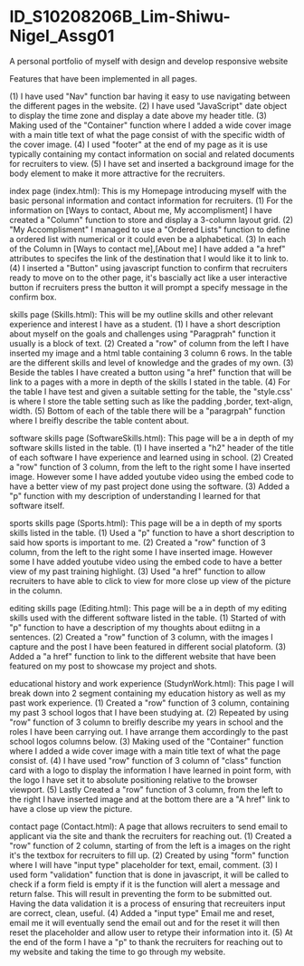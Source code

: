 # ID_S10208206B_Lim-Shiwu-Nigel_Assg01
A personal portfolio of myself with design and develop responsive website


Features that have been implemented in all pages.


(1) I have used "Nav" function bar having it easy to use navigating between the different pages in the website.
(2) I have used "JavaScript" date object to display the time zone and display a date above my header title.
(3) Making used of the "Container" function where I added a wide cover image with a main title text of what the page consist of with the specific width of the cover image.
(4) I used "footer" at the end of my page as it is use typically containing my contact information on social and related documents for recruiters to view.
(5) I have set and inserted a background image for the body element to make it more attractive for the recruiters. 


index page (index.html): This is my Homepage introducing myself with the basic personal information and contact information for recruiters.
(1) For the information on [Ways to contact, About me, My accomplisment] I have created a "Column" function to store and display a 3-column layout grid.
(2) "My Accomplisment" I managed to use a "Ordered Lists" function to define a ordered list with numerical or it could even be a alphabetical.
(3) In each of the Column in [Ways to contact me],[About me] I have added a "a href" attributes to specifes the link of the destination that I would like it to link to.
(4) I inserted a "Button" using javascript function to confirm that recruiters ready to move on to the other page, it's bascially act like a user interactive button if recruiters press the button it will prompt a specify message in the confirm box. 


skills page (Skills.html): This will be my outline skills and other relevant experience and interest I have as a student.
(1) I have a short description about myself on the goals and challenges using "Paragprah" function it usually is a block of text.
(2) Created a "row" of column from the left I have inserted my image and a html table containing 3 column 6 rows. In the table are the different skills and level of knowledge and the grades of my own.
(3) Beside the tables I have created a button using "a href" function that will be link to a pages with a more in depth of the skills I stated in the table.
(4) For the table I have test and given a suitable setting for the table, the "style.css' is where I store the table setting such as like the padding ,border, text-align, width.
(5) Bottom of each of the table there will be a "paragrpah" function where I breifly describe the table content about. 


software skills page (SoftwareSkills.html): This page will be a in depth of my software skills listed in the table.
(1) I have inserted a "h2" header of the title of each software I have experience and learned using in school.
(2) Created a "row" function of 3 column, from the left to the right some I have inserted image. However some I have added youtube video using the embed code to have a better view of my past project done using the software.
(3) Added a "p" function with my description of understanding I learned for that software itself.


sports skills page (Sports.html): This page will be a in depth of my sports skills listed in the table.
(1) Used a "p" function to have a short description to said how sports is important to me.
(2) Created a "row" function of 3 column, from the left to the right some I have inserted image. However some I have added youtube video using the embed code to have a better view of my past training highlight.
(3) Used "a href" function to allow recruiters to have able to click to view for more close up view of the picture in the column.


editing skills page (Editing.html): This page will be a in depth of my editing skills used with the different software listed in the table.
(1) Started of with "p" function to have a description of my thoughts about ediitng in a sentences.
(2) Created a "row" function of 3 column, with the images I capture and the post I have been featured in different social platoform.
(3) Added a "a href" function to link to the different website that have been featured on my post to showcase my project and shots.


educational history and work experience (StudynWork.html): This page I will break down into 2 segment containing my education history as well as my past work experience.
(1) Created a "row" function of 3 column, containing my past 3 school logos that I have been studying at.
(2) Repeated by using "row" function of 3 column to breifly describe my years in school and the roles I have been carrying out. I have arrange them accordingly to the past school logos columns below.
(3) Making used of the "Container" function where I added a wide cover image with a main title text of what the page consist of.
(4) I have used "row" function of 3 column of "class" function card with a logo to display the information I have learned in point form, with the logo I have set it to absolute positioning relative to the browser viewport.
(5) Lastly Created a "row" function of 3 column, from the left to the right I have inserted image and at the bottom there are a "A href" link to have a close up view the picture.

contact page (Contact.html): A page that allows recruiters to send email to applicant via the site and thank the recruiters for reaching out.
(1) Created a "row" function of 2 column, starting of from the left is a images on the right it's the textbox for recruiters to fill up.
(2) Created by using "form" function where I will have "input type" placeholder for text, email, comment.
(3) I used form "validation" function that is done in javascript, it will be called to check if a form field is empty if it is the function will alert a message and return false. This will result in preventing the form to be submitted out. Having the data validation it is a process of ensuring that recreuiters input are correct, clean, useful.
(4) Added a "input type" Email me and reset, email me it will eventually send the email out and for the reset it will then reset the placeholder and allow user to retype their information into it.
(5) At the end of the form I have a "p" to thank the recruiters for reaching out to my website and taking the time to go through my website.
